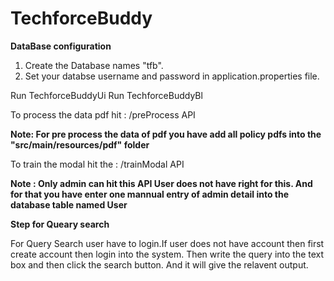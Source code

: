 # TechforceBuddy

**DataBase configuration**
1. Create the Database names "tfb".
2. Set your databse username and password in application.properties file.

Run TechforceBuddyUi 
Run TechforceBuddyBl 

To process the data pdf hit : 
/preProcess API

**Note: For pre process the data of pdf you have add all policy pdfs into the "src/main/resources/pdf" folder**

To train the modal hit the :
/trainModal API

**Note : Only admin can hit this API User does not have right for this. And for that you have enter one mannual entry of admin detail into the database table named User**

**Step for Queary search**

 For Query Search user have to login.If user does not have account then first create account then login into the system.
 Then write the query into the text box and then click the search button. And it will give the relavent output.
